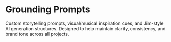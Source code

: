 # Grounding Prompts

Custom storytelling prompts, visual/musical inspiration cues, and Jim-style AI generation structures. Designed to help maintain clarity, consistency, and brand tone across all projects.
